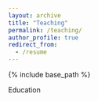 ```yaml
---
layout: archive
title: "Teaching"
permalink: /teaching/
author_profile: true
redirect_from:
  - /resume
---
```


{% include base_path %}

Education


